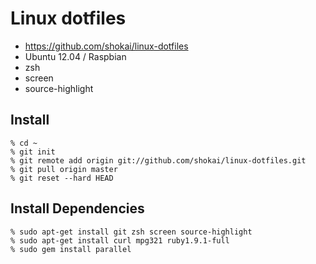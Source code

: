 Linux dotfiles
==============

- https://github.com/shokai/linux-dotfiles
- Ubuntu 12.04 / Raspbian
- zsh
- screen
- source-highlight


Install
-------

    % cd ~
    % git init
    % git remote add origin git://github.com/shokai/linux-dotfiles.git
    % git pull origin master
    % git reset --hard HEAD


Install Dependencies
--------------------

    % sudo apt-get install git zsh screen source-highlight
    % sudo apt-get install curl mpg321 ruby1.9.1-full
    % sudo gem install parallel
